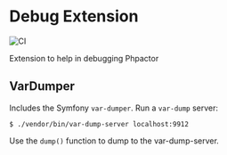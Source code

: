 Debug Extension
===============

![CI](https://github.com/phpactor/debug-extension/workflows/CI/badge.svg)


Extension to help in debugging Phpactor

## VarDumper

Includes the Symfony `var-dumper`. Run a `var-dump` server:

```
$ ./vendor/bin/var-dump-server localhost:9912
```

Use the `dump()` function to dump to the var-dump-server.
